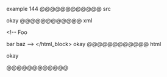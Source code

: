 example 144
@@@@@@@@@@@@ src
<!-- Foo

bar
   baz -->
okay
@@@@@@@@@@@@ xml
<?xml version="1.0" encoding="UTF-8"?>
<!DOCTYPE document SYSTEM "CommonMark.dtd">
<document xmlns="http://commonmark.org/xml/1.0">
  <html_block>&lt;!-- Foo

bar
   baz --&gt;
</html_block>
  <paragraph>
    <text>okay</text>
  </paragraph>
</document>
@@@@@@@@@@@@ html
<!-- Foo

bar
   baz -->
<p>okay</p>
@@@@@@@@@@@@
